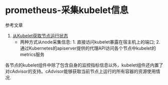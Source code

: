 # prometheus-采集kubelet信息

参考文章

1. [从Kubelet获取节点运行状态](https://yunlzheng.gitbook.io/prometheus-book/part-iii-prometheus-shi-zhan/readmd/use-prometheus-monitor-kubernetes#cong-kubelet-huo-qu-jie-dian-yun-hang-zhuang-tai)
    - 两种方式从node采集信息: 1. 直接访问kubelet暴露在宿主机上的端口; 2. 通过Kubernetes的apiserver提供的代理API访问各个节点中kubelet的metrics服务

各节点的kubelet组件中除了包含自身的监控指标信息以外，kubelet组件还内置了对cAdvisor的支持。cAdvisor能够获取当前节点上运行的所有容器的资源使用情况.
